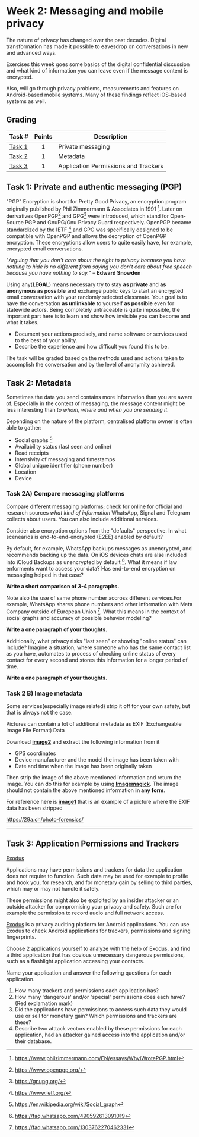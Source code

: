 # **Week 2: Messaging and mobile privacy**

The nature of privacy has changed over the past decades.
Digital transformation has made it possible to eavesdrop on conversations in new and advanced ways.

Exercises this week goes some basics of the digital confidential discussion and what kind of information you can leave even if the message content is encrypted.

Also, will go through privacy problems, measurements and features on Android-based mobile systems.
Many of these findings reflect iOS-based systems as well.

## Grading


Task #|Points|Description|
-----|:---:|-----------|
[Task 1](#task-1-gdpr-data-request) | 1 | Private messaging
[Task 2](#task-2-cookie-raid) | 1 | Metadata
[Task 3](#task-3-browser-fingerprinting) | 1 | Application Permissions and Trackers 

## **Task 1:** Private and authentic messaging (PGP)

"PGP" Encryption is short for Pretty Good Privacy, an encryption program originally published by Phil Zimmermann & Associates in 1991 [^1].
Later on derivatives OpenPGP[^2] and GPG[^3] were introduced, which stand for Open-Source PGP and GnuPG/Gnu Privacy Guard respectively.
OpenPGP became standardized by the IETF [^4] and GPG was specifically designed to be compatible with OpenPGP and allows the decryption of OpenPGP encryption.
These encryptions allow users to quite easily have, for example, encrypted email conversations.

"*Arguing that you don't care about the right to privacy because you have nothing to hide is no different from saying you don't care about free speech because you have nothing to say.*" – **Edward Snowden**

Using any(**LEGAL**) means necessary try to stay **as private** and **as anonymous as possible** and exchange public keys to start an encrypted email conversation with your randomly selected classmate. Your goal is to have the conversation **as unlinkable** to yourself **as possible** even for statewide actors. Being completely untraceable is quite impossible, the important part here is to learn and show how invisible you can become and what it takes.

* Document your actions precisely, and name software or services used to the best of your ability. 
* Describe the experience and how difficult you found this to be.

The task will be graded based on the methods used and actions taken to accomplish the conversation and by the level of anonymity achieved.

## **Task 2:** Metadata 

Sometimes the data you send contains more information than you are aware of.
Especially in the context of messaging, the message content might be less interesting than *to whom, where and when you are sending it*.

Depending on the nature of the platform, centralised platform owner is often able to gather:

  * Social graphs [^5]
  * Availability status (last seen and online)
  * Read receipts
  * Intensivity of messaging and timestamps
  * Global unique identifier (phone number)
  * Location
  * Device

### Task 2A) Compare messaging platforms

Compare different messaging platforms; check for online for official and research sources *what kind of information* WhatsApp, Signal and Telegram collects about users.
You can also include additional services.

Consider also encryption options from the "defaults" perspective.
In what scenearios is end-to-end-encrypted (E2EE) enabled by default?

By default, for example, WhatsApp backups messages as unencrypted, and recommends backing up the data. 
On iOS devices chats are alse included into iCloud Backups as unencrypted by default [^7].
What it means if law enforments want to access your data?
Has end-to-end encryption on messaging helped in that case?


**Write a short comparison of 3-4 paragraphs.**

Note also the use of same phone number accross different services.For example, WhatsApp shares phone numbers and other information with Meta Company outside of European Union [^6].
What this means in the context of social graphs and accuracy of possible behavior modeling?

**Write a one paragraph of your thoughts.**

Additionally, what privacy risks "last seen" or showing "online status" can include? Imagine a situation, where someone who has the same contact list as you have, automates to process of checking online status of every contact for every second and stores this information for a longer period of time.

**Write a one paragraph of your thoughts.**

### **Task 2 B)** Image metadata


Some services(especially image related) strip it off for your own safety, but that is always not the case.

Pictures can contain a lot of additional metadata as EXIF (Exchangeable Image File Format) Data

Download **[image2](images/image2.jpg?raw=true)** and extract the following information from it
- GPS coordinates
- Device manufacturer and the model the image has been taken with
- Date and time when the image has been originally taken

Then strip the image of the above mentioned information and return the image. You can do this for example by using **[Imagemagick](https://imagemagick.org/index.php)**. The image should not contain the above mentioned information **in any form**.

For reference here is **[image1](images/image1.jpg?raw=true)** that is an example of a picture where the EXIF data has been stripped

https://29a.ch/photo-forensics/

---

## **Task 3:** Application Permissions and Trackers

[Exodus](https://reports.exodus-privacy.eu.org/en/)

Applications may have permissions and trackers for data the application does not require to function. Such data may be used for example to profile and hook you, for research, and for monetary gain by selling to third parties, which may or may not handle it safely. 

These permissions might also be exploited by an insider attacker or an outside attacker for compromising your privacy and safety. Such are for example the permission to record audio and full network access.

[Exodus](https://reports.exodus-privacy.eu.org/en/) is a privacy auditing platform for Android applications. You can use Exodus to check Android applications for trackers, permissions and signing fingerprints. 

Choose 2 applications yourself to analyze with the help of Exodus, and find a third application that has obvious unnecessary dangerous permissions, such as a flashlight application accessing your contacts. 

Name your application and answer the following questions for each application.

1. How many trackers and permissions each application has?
2. How many 'dangerous' and/or 'special' permissions does each have? (Red exclamation mark)
3. Did the applications have permissions to access such data they would use or sell for monetary gain? Which permissions and trackers are these?
4. Describe two atttack vectors enabled by these permissions for each application, had an attacker gained access into the application and/or their database.


[^1]: https://www.philzimmermann.com/EN/essays/WhyIWrotePGP.html
[^2]: https://www.openpgp.org/
[^3]: https://gnupg.org/
[^4]: https://www.ietf.org/
[^5]: https://en.wikipedia.org/wiki/Social_graph
[^6]: https://faq.whatsapp.com/1303762270462331
[^7]: https://faq.whatsapp.com/490592613091019